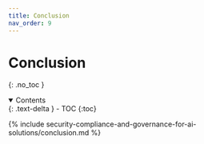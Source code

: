 ```yaml
---
title: Conclusion
nav_order: 9
---
```


# Conclusion
{: .no_toc }

<details open markdown="block">
  <summary>
    Contents
  </summary>
  {: .text-delta }
- TOC
{:toc}
</details>

{% include security-compliance-and-governance-for-ai-solutions/conclusion.md %}
